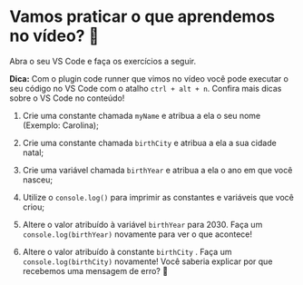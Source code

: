 # Vamos praticar o que aprendemos no vídeo? 💪

Abra o seu VS Code e faça os exercícios a seguir.

__Dica:__ Com o plugin code runner que vimos no vídeo você pode executar o seu código no VS Code com o atalho ```ctrl + alt + n```. Confira mais dicas sobre o VS Code no conteúdo!

1. Crie uma constante chamada ```myName``` e atribua a ela o seu nome (Exemplo: Carolina);

2. Crie uma constante chamada ```birthCity``` e atribua a ela a sua cidade natal;

3. Crie uma variável chamada ```birthYear``` e atribua a ela o ano em que você nasceu;

4. Utilize o ```console.log()``` para imprimir as constantes e variáveis que você criou;

5. Altere o valor atribuído à variável ```birthYear``` para 2030. Faça um ```console.log(birthYear)``` novamente para ver o que acontece!

6. Altere o valor atribuído à constante ```birthCity``` . Faça um ```console.log(birthCity)``` novamente! Você saberia explicar por que recebemos uma mensagem de erro? 🤔